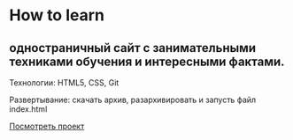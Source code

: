 ﻿# How to learn

одностраничный сайт с занимательными техниками обучения и интересными фактами.  
-----

Технологии: HTML5, CSS, Git  

Развертывание: скачать архив, разархивировать и запусть файл index.html  

[Посмотреть проект](https://bulmarik.github.io/how-to-learn/index.html)  
